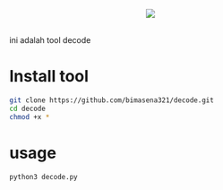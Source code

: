 <p align="center"><img src="https://www.bing.com/th?id=OIP.kvHgjI-tKCydCt7OqZF2vwHaE8&w=145&h=100&c=8&rs=1&qlt=90&o=6&pid=3.1&rm=2"></p>
<br>
ini adalah tool decode

# Install tool
```bash
git clone https://github.com/bimasena321/decode.git
cd decode
chmod +x *
```
# usage
```bash
python3 decode.py
```
